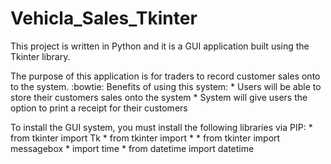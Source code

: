 # Vehicla_Sales_Tkinter

This project is written in Python and it is a GUI application built using the Tkinter library.

The purpose of this application is for traders to record customer sales onto to the system. :bowtie:
      Benefits of using this system:
       * Users will be able to store their customers sales onto the system
       * System will give users the option to print a receipt for their customers

To install the GUI system, you must install the following libraries via PIP:
    * from tkinter import Tk
    * from tkinter import *
    * from tkinter import messagebox
    * import time
    * from datetime import datetime
